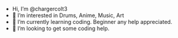 - Hi, I’m @chargercolt3
- 👀 I’m interested in Drums, Anime, Music, Art
- 🌱 I’m currently learning coding. Beginner any help appreciated. 
- 💞️ I’m looking to get some coding help. 
